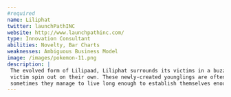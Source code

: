```yaml
---
#required
name: Liliphat
twitter: launchPathINC
website: http://www.launchpathinc.com/
type: Innovation Consultant
abilities: Novelty, Bar Charts
weaknesses: Ambiguous Business Model
image: /images/pokemon-11.png
description: | 
 The evolved form of Lilipaad, Liliphat surrounds its victims in a buzzing cloud of words until new forms of the hapless 
 victim spin out on their own. These newly-created younglings are often easy pickings for larger and hungrier Pokémon, but 
 sometimes they manage to live long enough to establish themselves enough to become additional targets for Liliphat in their own right.
---
```

